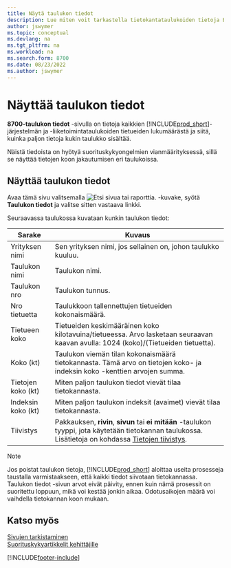 ```yaml
---
title: Näytä taulukon tiedot
description: Lue miten voit tarkastella tietokantataulukoiden tietoja Business Centralissa.
author: jswymer
ms.topic: conceptual
ms.devlang: na
ms.tgt_pltfrm: na
ms.workload: na
ms.search.form: 8700
ms.date: 08/23/2022
ms.author: jswymer
---
```


# <a name="viewing-table-information" />Näyttää taulukon tiedot

**8700-taulukon tiedot** -sivulla on tietoja kaikkien [!INCLUDE[prod_short](includes/prod_short.md)]-järjestelmän ja -liiketoimintataulukoiden tietueiden lukumäärästä ja siitä, kuinka paljon tietoja kukin taulukko sisältää.

Näistä tiedoista on hyötyä suorituskykyongelmien vianmäärityksessä, sillä se näyttää tietojen koon jakautumisen eri taulukoissa.

## <a name="viewing-table-information-1" />Näyttää taulukon tiedot

Avaa tämä sivu valitsemalla ![Etsi sivua tai raporttia.](media/ui-search/search_small.png "Etsi sivua tai raporttia -kuvake") -kuvake, syötä **Taulukon tiedot** ja valitse sitten vastaava linkki.

Seuraavassa taulukossa kuvataan kunkin taulukon tiedot:

|Sarake|Kuvaus|
|------|-----------|
|Yrityksen nimi|Sen yrityksen nimi, jos sellainen on, johon taulukko kuuluu.|
|Taulukon nimi|Taulukon nimi.|
|Taulukon nro|Taulukon tunnus.|
|Nro tietuetta|Taulukkoon tallennettujen tietueiden kokonaismäärä.|
|Tietueen koko|Tietueiden keskimääräinen koko kilotavuina/tietueessa. Arvo lasketaan seuraavan kaavan avulla: 1024 (koko)/(Tietueiden tietuetta). |
|Koko (kt)|Taulukon viemän tilan kokonaismäärä tietokannasta. Tämä arvo on tietojen koko- ja indeksin koko -kenttien arvojen summa.|
|Tietojen koko (kt)|Miten paljon taulukon tiedot vievät tilaa tietokannasta.|
|Indeksin koko (kt)|Miten paljon taulukon indeksit (avaimet) vievät tilaa tietokannasta.|
|Tiivistys|Pakkauksen, **rivin**, **sivun** tai **ei mitään** -taulukon tyyppi, jota käytetään tietokannan taulukossa. Lisätietoja on kohdassa [Tietojen tiivistys](/sql/relational-databases/data-compression/data-compression?).|

> [!NOTE]
> Jos poistat taulukon tietoja, [!INCLUDE[prod_short](includes/prod_short.md)] aloittaa useita prosesseja taustalla varmistaakseen, että kaikki tiedot siivotaan tietokannassa. Taulukon tiedot -sivun arvot eivät päivity, ennen kuin nämä prosessit on suoritettu loppuun, mikä voi kestää jonkin aikaa. Odotusaikojen määrä voi vaihdella tietokannan koon mukaan.

## <a name="see-also" />Katso myös

[Sivujen tarkistaminen](across-inspect-page.md)  
[Suorituskykyartikkelit kehittäjille](/dynamics365/business-central/dev-itpro/performance/performance-developer)  


[!INCLUDE[footer-include](includes/footer-banner.md)]
